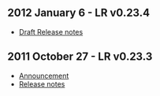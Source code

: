 ## 2012 January 6 - LR v0.23.4

* [Draft Release notes](https://github.com/LearningRegistry/LearningRegistry/wiki/Release-Notes-0.23.4)

## 2011 October 27 - LR v0.23.3

* [Announcement](http://goo.gl/yelV0)
* [Release notes](http://goo.gl/UdXaO)